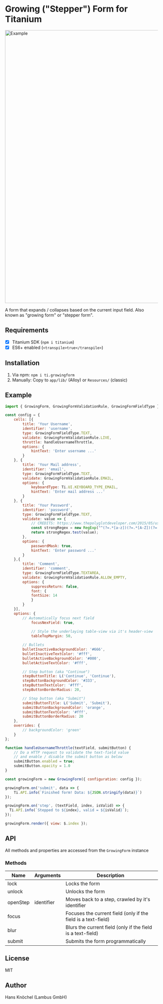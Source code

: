 # Growing ("Stepper") Form for Titanium

<img src="./screenshots/screenshot.png" width="900" alt="Example" />

A form that expands / collapses based on the current input field. Also known as "growing form" or "stepper form".

## Requirements

- [x] Titanium SDK (`npm i titanium`)
- [x] ES6+ enabled (`<transpile>true</transpile>`)

## Installation

1. Via npm: `npm i ti.growingform`
2. Manually: Copy to `app/lib/` (Alloy) or `Resources/` (classic)

## Example

```js
import { GrowingForm, GrowingFormValidationRule, GrowingFormFieldType } from 'ti.growingform';

const config = {
	cells: [{
		title: 'Your Username',
		identifier: 'username',
		type: GrowingFormFieldType.TEXT,
		validate: GrowingFormValidationRule.LIVE,
		throttle: handleUsernameThrottle,
		options: {
			hintText: 'Enter username ...'
		}
	}, {
		title: 'Your Mail address',
		identifier: 'email',
		type: GrowingFormFieldType.TEXT,
		validate: GrowingFormValidationRule.EMAIL,
		options: {
			keyboardType: Ti.UI.KEYBOARD_TYPE_EMAIL,
			hintText: 'Enter mail address ...'
		}
	}, {
		title: 'Your Password',
		identifier: 'password',
		type: GrowingFormFieldType.TEXT,
		validate: value => {
			// CREDITS: https://www.thepolyglotdeveloper.com/2015/05/use-regex-to-test-password-strength-in-javascript/
			const strongRegex = new RegExp("^(?=.*[a-z])(?=.*[A-Z])(?=.*[0-9])(?=.*[!@#\$%\^&\*])(?=.{8,})");
			return strongRegex.test(value);
		},
		options: {
			passwordMask: true,
			hintText: 'Enter password ...'
		}
	},{
		title: 'Comment',
		identifier: 'comment',
		type: GrowingFormFieldType.TEXTAREA,
		validate: GrowingFormValidationRule.ALLOW_EMPTY,
		options: {
		    suppressReturn: false,
		    font: {
			fontSize: 14
		    }
		}
    }],
	options: {
		// Automatically focus next field
        	focusNexField: true,
	
    		// Style the underlaying table-view via it's header-view
    		tableTopMargin: 50,

		// Bullets
		bulletInactiveBackgroundColor: '#666',
		bulletInactiveTextColor: '#fff',
		bulletActiveBackgroundColor: '#000',
		bulletActiveTextColor: '#fff',

		// Step button (aka "Continue")
		stepButtonTitle: L('Continue', 'Continue'),
		stepButtonBackgroundColor: '#333',
		stepButtonTextColor: '#fff',
		stepButtonBorderRadius: 20,

		// Step button (aka "Submit")
		submitButtonTitle: L('Submit', 'Submit'),
		submitButtonBackgroundColor: 'orange',
		submitButtonTextColor: '#fff',
		submitButtonBorderRadius: 20
	},
	overrides: {
		// backgroundColor: 'green'
	} 
};

function handleUsernameThrottle(textField, submitButton) {
	// Do a HTTP request to validate the text-field value
 	// and enable / disable the submit button as below
	submitButton.enabled = true;
	submitButton.opacity = 1.0
}

const growingForm = new GrowingForm({ configuration: config });

growingForm.on('submit', data => {
	Ti.API.info(`Finished form! Data: ${JSON.stringify(data)}`)
});

growingForm.on('step', (textField, index, isValid) => {
  Ti.API.info(`Stepped to ${index}, valid = ${isValid}`);
});

growingForm.render({ view: $.index });
```

## API

All methods and properties are accessed from the `GrowingForm` instance

### Methods

|   Name   | Arguments  |   Description  |
|----------|------------|----------------|
| lock     |            | Locks the form |
| unlock   |            | Unlocks the form |
| openStep | identifier | Moves back to a step, crawled by it's identifier |
| focus    |            | Focuses the current field (only if the field is a text-field) |
| blur     |            | Blurs the current field (only if the field is a text-field) |
| submit   |            | Submits the form programmatically |

## License

MIT

## Author

Hans Knöchel (Lambus GmbH)
